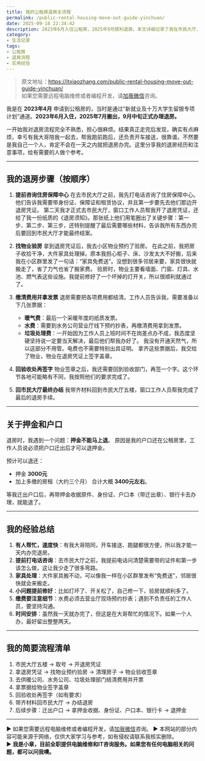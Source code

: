 ```yaml
---
title: 我的公租房退房全流程
permalink: /public-rental-housing-move-out-guide-yinchuan/
date: 2025-09-18 22:34:42
description: 2023年6月入住公租房，2025年9月顺利退房。本文详细记录了我在市民大厅、物业、水务公司等环节的退房经历，并总结了所需材料、注意事项和经验技巧。
category:
- 生活记录
tags:
- 公租房
- 退房流程
- 实用经验
---
```


> 原文地址：<https://itxiaozhang.com/public-rental-housing-move-out-guide-yinchuan/>  
> 如果您需要远程电脑维修或者编程开发，请[加我微信](https://itxiaozhang.netlify.app/)咨询。

我是在 **2023年4月** 申请到公租房的，当时是通过“新就业及十万大学生留银专项计划”通道。**2023年6月入住，2025年7月搬出，9月中旬正式办理退房。**

一开始我对退房流程完全不熟悉，担心很麻烦。结果真正走完后发现，确实有点麻烦，幸亏有我大哥陪我一起去，帮我跑前跑后，还负责开车接送，很靠谱。不然要是我自己一个人，肯定不会在一天之内就把退房办完。这里分享我的退房经历和注意事项，给有需要的人做个参考。

---

## 我的退房步骤（按顺序）

1. **提前咨询住房保障中心**
   在去市民大厅之前，我先打电话咨询了住房保障中心。他们告诉我需要带身份证、保障证和租赁协议，并且第一步要先去他们那边开退房凭证。
   第二天我才正式去市民大厅，窗口工作人员帮我开了退房凭证，还给了我一份纸质的《退房须知》。那张纸上他们用笔圈出了关键步骤：第一步、第二步、第三步，还特别提醒了最后需要哪些材料，告诉我所有东西办完后要回到市民大厅才能最终结案。

2. **找物业验房**
   拿到退房凭证后，我去小区物业预约了验房。
   在此之前，我把房子收拾干净，大件家具处理掉。原本我担心柜子、床、沙发太大不好搬，后来我在小区群里发了一句话：“家具免费送”。没想到很多邻居来要，家具很快就搬走了，省了力气也省了搬家费。
   验房时，物业主要看墙面、门窗、灯具、水池、燃气表这些设施。我提前修好了一个坏掉的灯开关，所以很顺利就通过了。

3. **缴清费用并拿发票**
   退房需要把各项费用都结清。工作人员告诉我，需要准备以下几张票据：

   * **暖气费**：最后一个采暖年度的纸质发票。
   * **水费**：需要到水务公司营业厅线下预约抄表，再缴清费用拿到发票。
   * **垃圾处理费**：一开始因为工作人员上班时间不在岗差点办不成，我态度坚硬坚持说一定要当天解决，最后他们帮我办好了。
     我没有开通天然气，所以这部分不用管。电费也不需要特别出具证明。
     拿齐这些票据后，我交给了物业，物业在退房凭证上签字盖章。

4. **回验收处再签字**
   物业签章之后，我还需要回到验收部门，再签一个字。这个环节各地可能略有不同，我按照他们的要求完成了。

5. **回市民大厅最终办结**
   我带齐材料回到市民大厅五楼，窗口工作人员帮我完成了最后的退房手续。

---

## 关于押金和户口

退房时，我遇到一个问题：**押金不能马上退**。
原因是我的户口还在公租房里，工作人员说必须把户口迁出后才可以退押金。

预计可以退还：

* 押金 **3000元**
* 加上多缴的房租（大约三个月）
  合计大概 **3400元左右**。

等我迁出户口后，再带押金收据原件、身份证、户口本（带迁出章）、银行卡去办理，就能退了。

---

## 我的经验总结

1. **有人帮忙，速度快**：有我大哥陪同，开车接送、跑腿都很方便，所以我才能一天内办完退房。
2. **提前打电话咨询**：去市民大厅之前，我提前电话问清楚需要带的证件和第一步该怎么做，这让我少走了很多弯路。
3. **家具处理**：大件家具搬不动，可以像我一样在小区群里发布“免费送”，邻居很快就会来搬走。
4. **小问题提前修好**：比如灯坏了、开关松了，自己修一下，验房就顺利多了。
5. **缴费要注意细节**：水费必须去营业厅现场预约抄表；遇到不负责任的工作人员，要坚持沟通。
6. **时间安排**：虽然我一天就办完了，但这是在大哥帮忙的情况下。如果一个人办，最好留出整整两天。

---

## 我的简要流程清单

1. 市民大厅五楼 → 取号 → 开退房凭证
2. 拿退房凭证 → 找物业预约验房 → 清理房子 → 物业验收签章
3. 去供暖公司、水务公司、垃圾处理部门结清费用并开票
4. 拿票据给物业签字盖章
5. 回验收处再签字（如有要求）
6. 带齐材料回市民大厅 → 办结退房
7. 后续步骤：迁出户口 → 拿押金收据、身份证、户口本、银行卡 → 退押金

---
▶ 如果您需要远程电脑维修或者编程开发，请[加我微信](https://itxiaozhang.netlify.app/)咨询。
▶ 本网站的部分内容可能来源于网络，仅供大家学习与参考，如有侵权请联系我核实删除。  
▶ **我是小章，目前全职提供电脑维修和IT咨询服务。如果您有任何电脑相关的问题，都可以问我噢。**  

